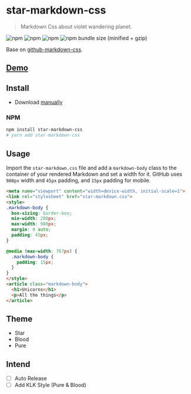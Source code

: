# star-markdown-css

> Markdown Css about violet wandering planet.

![npm](https://img.shields.io/npm/v/star-markdown-css.svg?style=for-the-badge)
![npm](https://img.shields.io/npm/dt/star-markdown-css.svg?style=for-the-badge)
![npm](https://img.shields.io/npm/l/star-markdown-css.svg?style=for-the-badge)
![npm bundle size (minified + gzip)](https://img.shields.io/bundlephobia/minzip/star-markdown-css.svg?style=for-the-badge)

Base on [github-markdown-css](https://github.com/sindresorhus/github-markdown-css).

## [Demo](https://yunyoujun.github.io/star-markdown-css)

## Install

- Download [manually](https://github.com/YunYouJun/star-markdown-css/archive/master.zip)

### NPM

```sh
npm install star-markdown-css
# yarn add star-markdown-css
```

## Usage

Import the `star-markdown.css` file and add a `markdown-body` class to the container of your rendered Markdown and set a width for it. 
GitHub uses `980px` width and `45px` padding, and `15px` padding for mobile.

```html
<meta name="viewport" content="width=device-width, initial-scale=1">
<link rel="stylesheet" href="star-markdown.css">
<style>
.markdown-body {
  box-sizing: border-box;
  min-width: 200px;
  max-width: 980px;
  margin: 0 auto;
  padding: 45px;
}

@media (max-width: 767px) {
  .markdown-body {
    padding: 15px;
  }
}
</style>
<article class="markdown-body">
  <h1>Unicorns</h1>
  <p>All the things</p>
</article>
```

## Theme

- Star
- Blood
- Pure

## Intend

- [ ] Auto Release
- [ ] Add KLK Style (Pure & Blood)